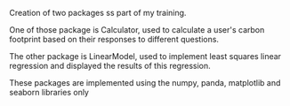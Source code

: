 
Creation of two packages ss part of my training.

One of those package is Calculator, used to calculate a user's carbon footprint based on their responses to different questions.

The other package is LinearModel, used to implement least squares linear regression and displayed the results of this regression.

These packages are implemented using the numpy, panda, matplotlib and seaborn libraries only
